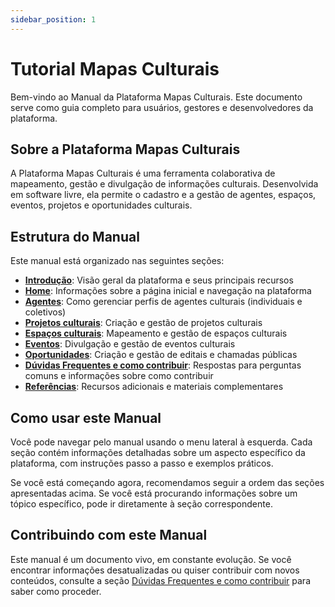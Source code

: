 ```yaml
---
sidebar_position: 1
---
```


# Tutorial Mapas Culturais

Bem-vindo ao Manual da Plataforma Mapas Culturais. Este documento serve como guia completo para usuários, gestores e desenvolvedores da plataforma.

## Sobre a Plataforma Mapas Culturais

A Plataforma Mapas Culturais é uma ferramenta colaborativa de mapeamento, gestão e divulgação de informações culturais. Desenvolvida em software livre, ela permite o cadastro e a gestão de agentes, espaços, eventos, projetos e oportunidades culturais.

## Estrutura do Manual

Este manual está organizado nas seguintes seções:

- **[Introdução](/docs/introducao)**: Visão geral da plataforma e seus principais recursos
- **[Home](/docs/home)**: Informações sobre a página inicial e navegação na plataforma
- **[Agentes](/docs/agentes)**: Como gerenciar perfis de agentes culturais (individuais e coletivos)
- **[Projetos culturais](/docs/projetos-culturais)**: Criação e gestão de projetos culturais
- **[Espaços culturais](/docs/espacos-culturais)**: Mapeamento e gestão de espaços culturais
- **[Eventos](/docs/eventos)**: Divulgação e gestão de eventos culturais
- **[Oportunidades](/docs/oportunidades)**: Criação e gestão de editais e chamadas públicas
- **[Dúvidas Frequentes e como contribuir](/docs/duvidas-frequentes)**: Respostas para perguntas comuns e informações sobre como contribuir
- **[Referências](/docs/referencias)**: Recursos adicionais e materiais complementares

## Como usar este Manual

Você pode navegar pelo manual usando o menu lateral à esquerda. Cada seção contém informações detalhadas sobre um aspecto específico da plataforma, com instruções passo a passo e exemplos práticos.

Se você está começando agora, recomendamos seguir a ordem das seções apresentadas acima. Se você está procurando informações sobre um tópico específico, pode ir diretamente à seção correspondente.

## Contribuindo com este Manual

Este manual é um documento vivo, em constante evolução. Se você encontrar informações desatualizadas ou quiser contribuir com novos conteúdos, consulte a seção [Dúvidas Frequentes e como contribuir](/docs/duvidas-frequentes) para saber como proceder.

